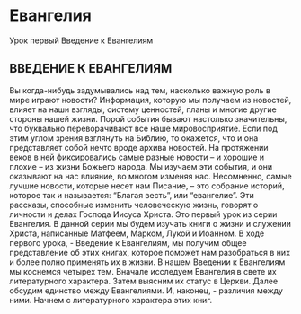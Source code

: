 # ЕвангелияУрок первыйВведение к Евангелиям

## ВВЕДЕНИЕ К ЕВАНГЕЛИЯМ

Вы когда-нибудь задумывались над тем, насколько важную роль в мире играют новости? Информация, которую мы получаем из новостей, влияет на наши взгляды, систему ценностей, планы и многие другие стороны нашей жизни. Порой события бывают настолько значительны, что буквально переворачивают все наше мировосприятие.Если под этим углом зрения взглянуть на Библию, то окажется, что и она представляет собой нечто вроде архива новостей. На протяжении веков в ней фиксировались самые разные новости – и хорошие и плохие – из жизни Божьего народа. Мы изучаем эти события, и они оказывают на нас влияние, во многом изменяя нас.Несомненно, самые лучшие новости, которые несет нам Писание, – это собрание историй, которое так и называется: “Благая весть”, или “евангелие”. Эти рассказы, способные изменить человеческую жизнь, говорят о личности и делах Господа Иисуса Христа.Это первый урок из серии Евангелия. В данной серии мы будем изучать книги о жизни и служении Христа, написанные Матфеем, Марком, Лукой и Иоанном. В ходе первого урока, - Введение к Евангелиям, мы получим общее представление об этих книгах, которое поможет нам разобраться в них и более полно применять их в жизни.В нашем Введении к Евангелиям мы коснемся четырех тем. Вначале исследуем Евангелия в свете их литературного характера. Затем выясним их статус в Церкви. Далее обсудим единство между Евангелиями. И, наконец, - различия между ними. Начнем с литературного характера этих книг.

